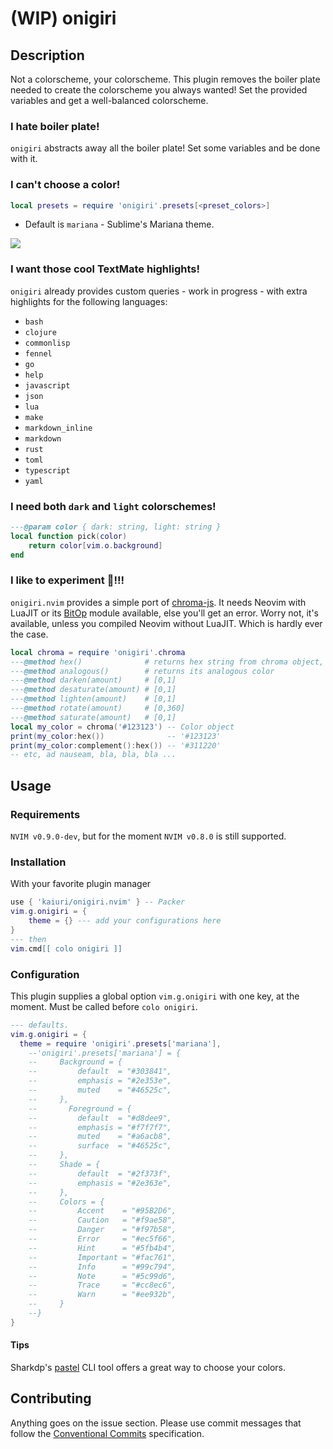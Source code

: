 # (WIP) onigiri

## Description

Not a colorscheme, your colorscheme. This plugin removes the boiler plate needed to create the colorscheme you always wanted!
Set the provided variables and get a well-balanced colorscheme.

### I hate boiler plate!

`onigiri` abstracts away all the boiler plate! Set some variables and be done with it.

### I can't choose a color!

```lua
local presets = require 'onigiri'.presets[<preset_colors>]
```

- Default is `mariana` - Sublime's Mariana theme.

![](https://user-images.githubusercontent.com/19148108/194763253-1ed1f307-db31-4648-9978-8a3d6fb61bf9.jpg)

### I want those cool TextMate highlights!

`onigiri` already provides custom queries - work in progress - with extra highlights for the following languages:

- `bash`
- `clojure`
- `commonlisp`
- `fennel`
- `go`
- `help`
- `javascript`
- `json`
- `lua`
- `make`
- `markdown_inline`
- `markdown`
- `rust`
- `toml`
- `typescript`
- `yaml`

### I need both `dark` and `light` colorschemes!

```lua
---@param color { dark: string, light: string }
local function pick(color)
    return color[vim.o.background]
end
```

### I like to experiment 🧙!!!

`onigiri.nvim` provides a simple port of [chroma-js](https://www.npmjs.com/package/chroma-js). It needs Neovim with LuaJIT or its [BitOp](https://bitop.luajit.org/) module available, else you'll get an error. Worry not, it's available, unless you compiled Neovim without LuaJIT. Which is hardly ever the case.

```lua
local chroma = require 'onigiri'.chroma
---@method hex()              # returns hex string from chroma object,
---@method analogous()        # returns its analogous color
---@method darken(amount)     # [0,1]
---@method desaturate(amount) # [0,1]
---@method lighten(amount)    # [0,1]
---@method rotate(amount)     # [0,360]
---@method saturate(amount)   # [0,1]
local my_color = chroma('#123123') -- Color object
print(my_color:hex())              -- '#123123'
print(my_color:complement():hex()) -- '#311220'
-- etc, ad nauseam, bla, bla, bla ...
```

## Usage

### Requirements

`NVIM v0.9.0-dev`, but for the moment `NVIM v0.8.0` is still supported.

### Installation

With your favorite plugin manager

```lua
use { 'kaiuri/onigiri.nvim' } -- Packer
vim.g.onigiri = {
    theme = {} --- add your configurations here
}
--- then
vim.cmd[[ colo onigiri ]]
```

### Configuration

This plugin supplies a global option `vim.g.onigiri` with one key, at the moment. Must be called before `colo onigiri`.

```lua
--- defaults.
vim.g.onigiri = {
  theme = require 'onigiri'.presets['mariana'],
    --'onigiri'.presets['mariana'] = {
    --     Background = {
    --         default  = "#303841",
    --         emphasis = "#2e353e",
    --         muted    = "#46525c",
    --     },
    --       Foreground = {
    --         default  = "#d8dee9",
    --         emphasis = "#f7f7f7",
    --         muted    = "#a6acb8",
    --         surface  = "#46525c",
    --     },
    --     Shade = {
    --         default  = "#2f373f",
    --         emphasis = "#2e363e",
    --     },
    --     Colors = {
    --         Accent    = "#95B2D6",
    --         Caution   = "#f9ae58",
    --         Danger    = "#f97b58",
    --         Error     = "#ec5f66",
    --         Hint      = "#5fb4b4",
    --         Important = "#fac761",
    --         Info      = "#99c794",
    --         Note      = "#5c99d6",
    --         Trace     = "#cc8ec6",
    --         Warn      = "#ee932b",
    --     }
    --}
}
```

#### Tips

Sharkdp's [pastel](https://github.com/sharkdp/pastel) CLI tool offers a great way to choose your colors.

## Contributing

Anything goes on the issue section. Please use commit messages that follow the [Conventional Commits](https://www.conventionalcommits.org/en/v1.0.0/) specification.
